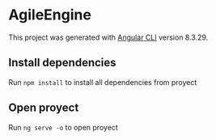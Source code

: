 # AgileEngine

This project was generated with [Angular CLI](https://github.com/angular/angular-cli) version 8.3.29.

## Install dependencies

Run `npm install` to install all dependencies from proyect

## Open proyect 

Run `ng serve -o` to open proyect
